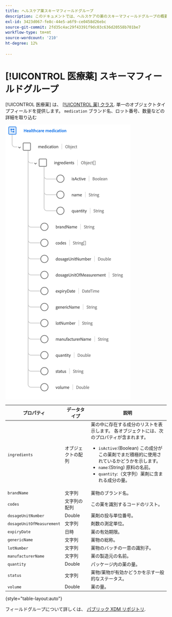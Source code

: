 ```yaml
---
title: ヘルスケア薬スキーマフィールドグループ
description: このドキュメントでは、ヘルスケアの薬のスキーマフィールドグループの概要を説明します。
exl-id: 3423d067-fe8c-44e5-a6f9-ce0458d26ebc
source-git-commit: 2fd35c4ac29f43391f9dc03c636d20558b701be7
workflow-type: tm+mt
source-wordcount: '210'
ht-degree: 12%

---
```


# [!UICONTROL 医療薬] スキーマフィールドグループ

[!UICONTROL 医療薬] は、 [[!UICONTROL 薬] クラス](../../classes/medication.md). 単一のオブジェクトタイプフィールドを提供します。 `medication` ブランド名、ロット番号、数量などの詳細を取り込む

![](../../images/field-groups/healthcare-medication.png)

| プロパティ | データタイプ | 説明 |
| --- | --- | --- |
| `ingredients` | オブジェクトの配列 | 薬の中に存在する成分のリストを表示します。 各オブジェクトには、次のプロパティが含まれます。 <ul><li>`isActive`:(Boolean) この成分がこの薬剤でまだ積極的に使用されているかどうかを示します。</li><li>`name`:(String) 原料の名前。</li><li>`quantity`:（文字列）薬剤に含まれる成分の量。</li></ul> |
| `brandName` | 文字列 | 薬物のブランド名。 |
| `codes` | 文字列の配列 | この薬を識別するコードのリスト。 |
| `dosageUnitNumber` | Double | 薬剤の投与単位番号。 |
| `dosageUnitOfMeasurement` | 文字列 | 剤数の測定単位。 |
| `expiryDate` | 日時 | 薬の有効期限。 |
| `genericName` | 文字列 | 薬物の総称。 |
| `lotNumber` | 文字列 | 薬物のバッチの一意の識別子。 |
| `manufacturerName` | 文字列 | 薬の製造元の名前。 |
| `quantity` | Double | パッケージ内の薬の量。 |
| `status` | 文字列 | 薬物/薬物が有効かどうかを示す一般的なステータス。 |
| `volume` | Double | 薬の量。 |

{style="table-layout:auto"}

フィールドグループについて詳しくは、 [パブリック XDM リポジトリ](https://github.com/adobe/xdm/blob/master/components/fieldgroups/medication/healthcare-medication.schema.json).
